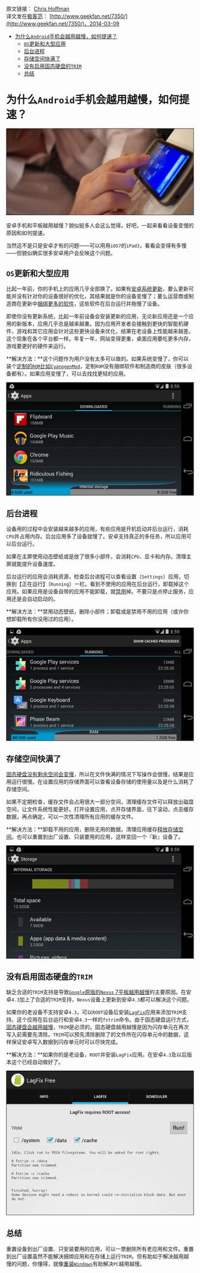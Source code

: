 原文链接： [Chris Hoffman](http://www.howtogeek.com/183004/why-android-phones-slow-down-over-time-and-how-to-speed-them-up/)     
译文发在[极客范](http://www.geekfan.net/)： [http://www.geekfan.net/7350/](http://www.geekfan.net/7350/)，2014-03-09

<!-- START doctoc generated TOC please keep comment here to allow auto update -->
<!-- DON'T EDIT THIS SECTION, INSTEAD RE-RUN doctoc TO UPDATE -->


- [为什么`Android`手机会越用越慢，如何提速？](#%E4%B8%BA%E4%BB%80%E4%B9%88android%E6%89%8B%E6%9C%BA%E4%BC%9A%E8%B6%8A%E7%94%A8%E8%B6%8A%E6%85%A2%EF%BC%8C%E5%A6%82%E4%BD%95%E6%8F%90%E9%80%9F%EF%BC%9F)
  - [`OS`更新和大型应用](#os%E6%9B%B4%E6%96%B0%E5%92%8C%E5%A4%A7%E5%9E%8B%E5%BA%94%E7%94%A8)
  - [后台进程](#%E5%90%8E%E5%8F%B0%E8%BF%9B%E7%A8%8B)
  - [存储空间快满了](#%E5%AD%98%E5%82%A8%E7%A9%BA%E9%97%B4%E5%BF%AB%E6%BB%A1%E4%BA%86)
  - [没有启用固态硬盘的`TRIM`](#%E6%B2%A1%E6%9C%89%E5%90%AF%E7%94%A8%E5%9B%BA%E6%80%81%E7%A1%AC%E7%9B%98%E7%9A%84trim)
  - [总结](#%E6%80%BB%E7%BB%93)

<!-- END doctoc generated TOC please keep comment here to allow auto update -->

为什么`Android`手机会越用越慢，如何提速？
====================================

![old-android-phone](images/old-android-phone.jpg)

安卓手机和平板越用越慢？貌似挺多人会这么觉得。好吧，一起来看看设备变慢的原因和如何提速。

当然这不是只是安卓才有的问题——可以用用`iOS7`的`iPad3`，看看会变得有多慢——但貌似确实很多安卓用户会反映这个问题。

`OS`更新和大型应用
--------------------

比起一年前，你的手机上的应用几乎全部换了。如果有[安卓系统更新](http://www.howtogeek.com/129273/why-your-android-phone-isnt-getting-operating-system-updates-and-what-you-can-do-about-it/)，要么更新可能并没有针对你的设备很好的优化，其结果就是你的设备变慢了；要么运营商或制造商在更新中[捆绑更多的软件](http://www.howtogeek.com/163558/how-carriers-and-manufacturers-make-your-android-phones-software-worse/)，这些软件在后台运行并拖慢了设备。

即使你没有更新系统，比起一年前设备会安装更新的应用，无论新应用还是一个应用的新版本，应用几乎总是越来越重。因为应用开发者会接触到更快的智能机硬件，游戏和其它应用会针对这些更快设备来优化，结果在老设备上性能越来越差。这个现象在各个平台都一样。年复一年，网站变得更重，桌面应用要吃更多内存，游戏要更好的硬件来运行。

**解决方法：**这个问题作为用户没有太多可以做的。如果系统变慢了，你可以装个[定制的`ROM`比如`CyanogenMod`](http://www.howtogeek.com/162516/how-to-flash-your-nexus-s-or-any-other-android-device-with-a-new-rom/)，定制`ROM`没有捆绑软件和制造商的皮肤（很多设备都有）。如果应用变慢了，可以去找找更轻的应用。

![android-view-installed-apps-by-size](images/android-view-installed-apps-by-size.png)

后台进程
--------------------

设备用的过程中会安装越来越多的应用，有些应用是开机启动并后台运行，消耗`CPU`并占用内存。后台应用多了设备就慢了。安卓支持真正的多任务，所以应用可以后台运行。

如果在主屏使用动态壁纸或是放了很多小部件，会消耗`CPU`、显卡和内存。清理主屏就能提升设备速度。

后台运行的应用会消耗资源，检查后台进程可以查看设置（`Settings`）应用，切换到【正在运行】（`Running`）一栏。看到不使用的应用在后台运行，卸载掉这个应用。如果应用是设备自带的应用不能卸载，就[禁用](http://www.howtogeek.com/120599/6-things-you-dont-have-to-root-android-to-do-anymore/)掉。不要只是点停止服务，应用还是会自动启动的。

**解决方法：**禁用动态壁纸，删除小部件；卸载或是禁用不用的应用（或许你想卸载所有你没用过的应用）。

![android-view-background-processes](images/android-view-background-processes.png)

存储空间快满了
--------------------

[固态硬盘没有剩余空间会变慢](http://www.howtogeek.com/165542/why-solid-state-drives-slow-down-as-you-fill-them-up/)，所以在文件快满的情况下写操作会很慢，结果是应用运行很慢。在设置应用的存储界面可以查看设备存储的使用量以及是什么消耗了存储空间。

如果不定期检查，缓存文件会占用很大一部分空间，清理缓存文件可以释放出磁盘空间，让文件系统性能更好。打开设置应用，点开存储界面，往下滚动，点击缓存数据，再点确定，可以一次性清理所有应用的缓存文件。

**解决方法：**卸载不用的应用，删除无用的数据，清理应用缓存[释放存储空间](http://www.howtogeek.com/112356/5-ways-to-free-up-space-on-android/)。也可以重置到出厂设置、只装要用的应用，这样变回一个『新』设备了。

![android-manage-device-storage](images/android-manage-device-storage.png)

没有启用固态硬盘的`TRIM`
--------------------

缺乏合适的`TRIM`支持是导致[`Google`原版的`Nexus` 7平板越用越慢](http://www.howtogeek.com/164106/why-is-my-nexus-7-so-slow-8-ways-to-speed-it-up-again/)的主要原因。在安卓`4.3`加上了合适的`TRIM`支持，`Nexus`设备上更新到安卓`4.3`都可以解决这个问题。

如果你的老设备不支持安卓`4.3`，可以`ROOT`设备后安装[`LagFix`](https://play.google.com/store/apps/details?id=com.grilledmonkey.lagfix&amp;hl=en)应用来添加`TRIM`支持。这个应用在后台运行和安卓`4.3`一样的`fstrim`命令。由于固态硬盘运行方式，[固态硬盘会越用越慢](http://www.howtogeek.com/165542/why-solid-state-drives-slow-down-as-you-fill-them-up/)，`TRIM`是必须的。固态硬盘越用越慢是因为闪存单元在再次写入前需要先清除。`TRIM`可以预先清除删除了的文件所在闪存单元中的数据，这样保证安卓写入数据到闪存单元时可以尽快完成。

**解决方法：**如果你的是老设备，`ROOT`并安装`LagFix`应用。在安卓`4.3`及以后版本这个已经自动做好了。

![android-lagfix-fstrim](images/android-lagfix-fstrim.png)

总结
--------------------

重置设备到出厂设置、只安装要用的应用，可以一票删除所有老应用和文件。重置到出厂设置虽然不能解决捆绑应用和在存储上运行`TRIM`，但有助如于解决越用越慢的问题，你懂得，就像[重装`Windows`](http://www.howtogeek.com/133254/beginner-geek-how-to-reinstall-windows-on-your-computer/)有助解决`PC`越用越慢。
